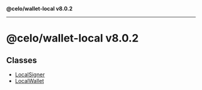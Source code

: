 **@celo/wallet-local v8.0.2**

***

# @celo/wallet-local v8.0.2

## Classes

- [LocalSigner](classes/LocalSigner.md)
- [LocalWallet](classes/LocalWallet.md)
